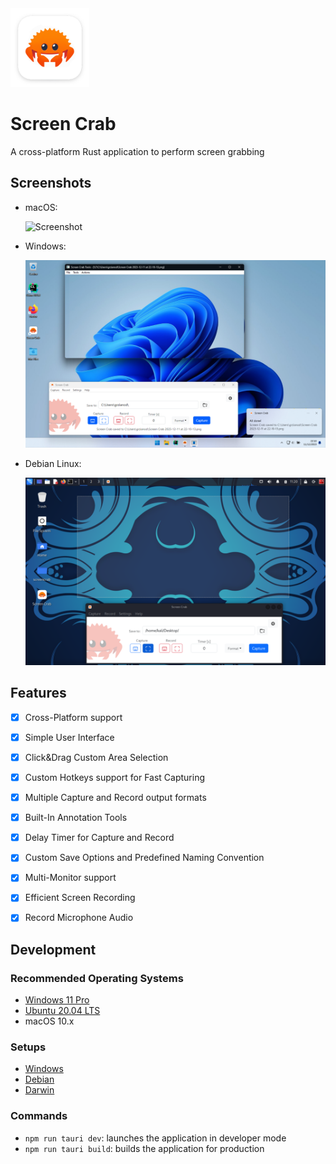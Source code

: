 <img width="25%" src="./src-tauri/icons/Square310x310Logo.png">

# Screen Crab

A cross-platform Rust application to perform screen grabbing 


## Screenshots
- macOS:

    ![Screenshot](./screenshots/ScreenCrab_macOS.png)

- Windows:

    ![Screenshot](./screenshots/ScreenCrab_Windows.png)

- Debian Linux:

    ![Screenshot](./screenshots/ScreenCrab_Linux.png)

## Features

- [x] Cross-Platform support
- [x] Simple User Interface
- [x] Click&Drag Custom Area Selection
- [x] Custom Hotkeys support for Fast Capturing
- [x] Multiple Capture and Record output formats
- [x] Built-In Annotation Tools
- [x] Delay Timer for Capture and Record
- [x] Custom Save Options and Predefined Naming Convention
- [x] Multi-Monitor support
- [x] Efficient Screen Recording
- [x] Record Microphone Audio 



## Development 

### Recommended Operating Systems
- [Windows 11 Pro](https://www.microsoft.com/it-it/software-download/windows11)
- [Ubuntu 20.04 LTS](https://releases.ubuntu.com/focal/)
- macOS 10.x 

### Setups
- [Windows](setup/windows.ps1)
- [Debian](setup/debian.sh)
- [Darwin](setup/darwin.sh)

### Commands

- `npm run tauri dev`: launches the application in developer mode
- `npm run tauri build`: builds the application for production
